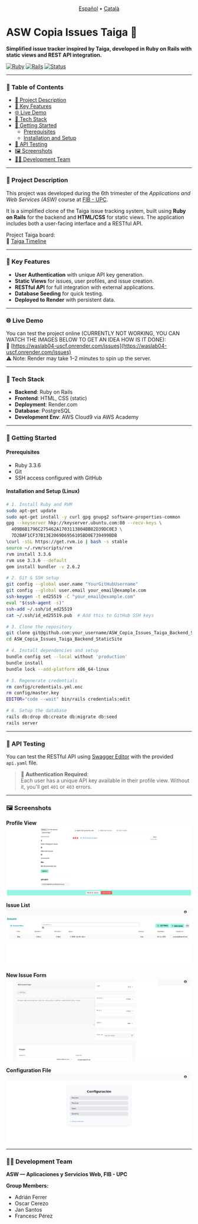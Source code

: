 <p align="center">
  <a href="./README.es.md">Español</a> •
  <a href="./README.ca.md">Català</a>
</p>

# ASW Copia Issues Taiga 🐞

**Simplified issue tracker inspired by Taiga, developed in Ruby on Rails with static views and REST API integration.**

[![Ruby](https://img.shields.io/badge/Ruby-3.3.6-red.svg)](https://www.ruby-lang.org) [![Rails](https://img.shields.io/badge/Ruby_on_Rails-7.1-red.svg)](https://rubyonrails.org) [![Status](https://img.shields.io/badge/status-finished-green.svg)](https://shields.io/)

---

### 📖 Table of Contents

- [📝 Project Description](#-project-description)
- [🧩 Key Features](#-key-features)
- [🌐 Live Demo](#-live-demo)
- [🔧 Tech Stack](#-tech-stack)
- [🚀 Getting Started](#-getting-started)
  - [Prerequisites](#prerequisites)
  - [Installation and Setup](#installation-and-setup)
- [🧪 API Testing](#-api-testing)
- [🖼️ Screenshots](#-screenshots)
- [👨‍💻 Development Team](#-development-team)

---

### 📝 Project Description

This project was developed during the 6th trimester of the *Applications and Web Services (ASW)* course at [FIB - UPC](https://www.fib.upc.edu/en/studies/bachelors-degrees/bachelor-degree-informatics-engineering/curriculum/syllabus/ASW).

It is a simplified clone of the Taiga issue tracking system, built using **Ruby on Rails** for the backend and **HTML/CSS** for static views. The application includes both a user-facing interface and a RESTful API.

Project Taiga board:  
🔗 [Taiga Timeline](https://tree.taiga.io/project/jansanbas-it13a_project/timeline)

---

### 🧩 Key Features

- **User Authentication** with unique API key generation.
- **Static Views** for issues, user profiles, and issue creation.
- **RESTful API** for full integration with external applications.
- **Database Seeding** for quick testing.
- **Deployed to Render** with persistent data.

---

### 🌐 Live Demo

You can test the project online (CURRENTLY NOT WORKING, YOU CAN WATCH THE IMAGES BELOW TO GET AN IDEA HOW IS IT DONE):  
🔗 [https://waslab04-uscf.onrender.com/issues](https://waslab04-uscf.onrender.com/issues)  
⚠️ Note: Render may take 1–2 minutes to spin up the server.

---

### 🔧 Tech Stack

- **Backend**: Ruby on Rails
- **Frontend**: HTML, CSS (static)
- **Deployment**: Render.com
- **Database**: PostgreSQL
- **Development Env**: AWS Cloud9 via AWS Academy

---

### 🚀 Getting Started

#### Prerequisites

- Ruby 3.3.6
- Git
- SSH access configured with GitHub

#### Installation and Setup (Linux)

```bash
# 1. Install Ruby and RVM
sudo apt-get update
sudo apt-get install -y curl gpg gnupg2 software-properties-common
gpg --keyserver hkp://keyserver.ubuntu.com:80 --recv-keys \
  409B6B1796C275462A1703113804BB82D39DC0E3 \
  7D2BAF1CF37B13E2069D6956105BD0E739499BDB
\curl -sSL https://get.rvm.io | bash -s stable
source ~/.rvm/scripts/rvm
rvm install 3.3.6
rvm use 3.3.6 --default
gem install bundler -v 2.6.2
```

```bash
# 2. Git & SSH setup
git config --global user.name "YourGitHubUsername"
git config --global user.email your_email@example.com
ssh-keygen -t ed25519 -C "your_email@example.com"
eval "$(ssh-agent -s)"
ssh-add ~/.ssh/id_ed25519
cat ~/.ssh/id_ed25519.pub  # Add this to GitHub SSH keys
```

```bash
# 3. Clone the repository
git clone git@github.com:your_username/ASW_Copia_Issues_Taiga_Backend_StaticSite.git
cd ASW_Copia_Issues_Taiga_Backend_StaticSite
```

```bash
# 4. Install dependencies and setup
bundle config set --local without 'production'
bundle install
bundle lock --add-platform x86_64-linux
```

```bash
# 5. Regenerate credentials
rm config/credentials.yml.enc
rm config/master.key
EDITOR="code --wait" bin/rails credentials:edit
```

```bash
# 6. Setup the database
rails db:drop db:create db:migrate db:seed
rails server
```

---

### 🧪 API Testing

You can test the RESTful API using [Swagger Editor](https://editor.swagger.io/) with the provided `api.yaml` file.

> 🔐 **Authentication Required**:  
> Each user has a unique API key available in their profile view. Without it, you'll get `401` or `403` errors.

---

### 🖼️ Screenshots

**Profile View**  
![Profile](https://github.com/it13aprojecte1/ASW_Copia_Issues_Taiga_Backend_StaticSite/blob/main/Profile.png)

**Issue List**  
![Issues](https://github.com/it13aprojecte1/ASW_Copia_Issues_Taiga_Backend_StaticSite/blob/main/Issues.png)

**New Issue Form**  
![New Issue](https://github.com/it13aprojecte1/ASW_Copia_Issues_Taiga_Backend_StaticSite/blob/main/newIssue.png)

**Configuration File**  
![Config](https://github.com/it13aprojecte1/ASW_Copia_Issues_Taiga_Backend_StaticSite/blob/main/config.png)

---

### 👨‍💻 Development Team

**ASW — Aplicaciones y Servicios Web, FIB - UPC**

**Group Members:**

- Adrián Ferrer  
- Oscar Cerezo  
- Jan Santos  
- Francesc Pérez
